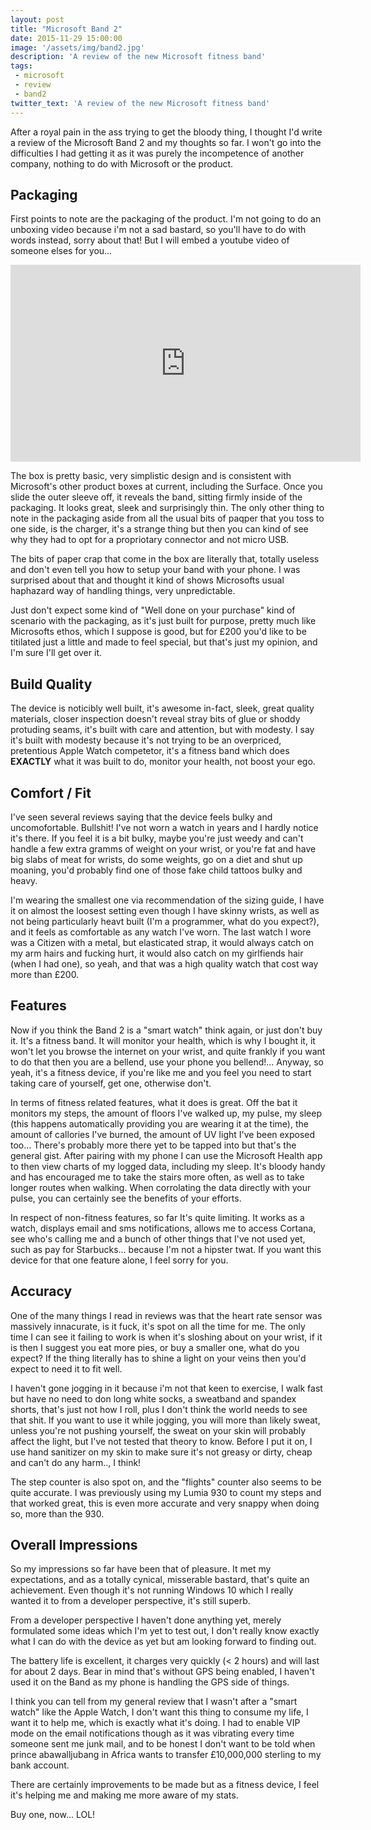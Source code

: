 ```yaml
---
layout: post
title: "Microsoft Band 2"
date: 2015-11-29 15:00:00
image: '/assets/img/band2.jpg'
description: 'A review of the new Microsoft fitness band'
tags:
 - microsoft
 - review
 - band2
twitter_text: 'A review of the new Microsoft fitness band'
---
```


After a royal pain in the ass trying to get the bloody thing, I thought I'd write a review of the Microsoft Band 2 and my thoughts so far.  I won't go into the difficulties I had getting it as it was purely the incompetence of another company, nothing to do with Microsoft or the product.

## Packaging

First points to note are the packaging of the product.  I'm not going to do an unboxing video because i'm not a sad bastard, so you'll have to do with words instead, sorry about that!  But I will embed a youtube video of someone elses for you...

<iframe width="560" height="315" src="https://www.youtube.com/embed/hGTUbImz2KQ" frameborder="0" allowfullscreen></iframe>

The box is pretty basic, very simplistic design and is consistent with Microsoft's other product boxes at current, including the Surface.  Once you slide the outer sleeve off, it reveals the band, sitting firmly inside of the packaging.  It looks great, sleek and surprisingly thin.  The only other thing to note in the packaging aside from all the usual bits of paqper that you toss to one side, is the charger, it's a strange thing but then you can kind of see why they had to opt for a propriotary connector and not micro USB.

The bits of paper crap that come in the box are literally that, totally useless and don't even tell you how to setup your band with your phone.  I was surprised about that and thought it kind of shows Microsofts usual haphazard way of handling things, very unpredictable.

Just don't expect some kind of "Well done on your purchase" kind of scenario with the packaging, as it's just built for purpose, pretty much like Microsofts ethos, which I suppose is good, but for £200 you'd like to be titilated just a little and made to feel special, but that's just my opinion, and I'm sure I'll get over it.

## Build Quality

The device is noticibly well built, it's awesome in-fact, sleek, great quality materials, closer inspection doesn't reveal stray bits of glue or shoddy protuding seams, it's built with care and attention, but with modesty.  I say it's built with modesty because it's not trying to be an overpriced, pretentious Apple Watch competetor, it's a fitness band which does **EXACTLY** what it was built to do, monitor your health, not boost your ego.

## Comfort / Fit

I've seen several reviews saying that the device feels bulky and uncomofortable.  Bullshit!  I've not worn a watch in years and I hardly notice it's there.  If you feel it is a bit bulky, maybe you're just weedy and can't handle a few extra gramms of weight on your wrist, or you're fat and have big slabs of meat for wrists, do some weights, go on a diet and shut up moaning, you'd probably find one of those fake child tattoos bulky and heavy.

I'm wearing the smallest one via recommendation of the sizing guide, I have it on almost the loosest setting even though I have skinny wrists, as well as not being particularly heavt built (I'm a programmer, what do you expect?), and it feels as comfortable as any watch I've worn.  The last watch I wore was a Citizen with a metal, but elasticated strap, it would always catch on my arm hairs and fucking hurt, it would also catch on my girlfiends hair (when I had one), so yeah, and that was a high quality watch that cost way more than £200.

## Features

Now if you think the Band 2 is a "smart watch" think again, or just don't buy it.  It's a fitness band.  It will monitor your health, which is why I bought it, it won't let you browse the internet on your wrist, and quite frankly if you want to do that then you are a bellend, use your phone you bellend!...  Anyway, so yeah, it's a fitness device, if you're like me and you feel you need to start taking care of yourself, get one, otherwise don't.

In terms of fitness related features, what it does is great.  Off the bat it monitors my steps, the amount of floors I've walked up, my pulse, my sleep (this happens automatically providing you are wearing it at the time),  the amount of callories I've burned, the amount of UV light I've been exposed too...  There's probably more there yet to be tapped into but that's the general gist.  After pairing with my phone I can use the Microsoft Health app to then view charts of my logged data, including my sleep.  It's bloody handy and has encouraged me to take the stairs more often, as well as to take longer routes when walking.  When corrolating the data directly with your pulse, you can certainly see the benefits of your efforts.

In respect of non-fitness features, so far It's quite limiting.  It works as a watch, displays email and sms notifications, allows me to access Cortana, see who's calling me and a bunch of other things that I've not used yet, such as pay for Starbucks... because I'm not a hipster twat.  If you want this device for that one feature alone, I feel sorry for you.

## Accuracy

One of the many things I read in reviews was that the heart rate sensor was massively innacurate, is it fuck, it's spot on all the time for me.  The only time I can see it failing to work is when it's sloshing about on your wrist, if it is then I suggest you eat more pies, or buy a smaller one, what do you expect?  If the thing literally has to shine a light on your veins then you'd expect to need it to fit well.

I haven't gone jogging in it because i'm not that keen to exercise, I walk fast but have no need to don long white socks, a sweatband and spandex shorts, that's just not how I roll, plus I don't think the world needs to see that shit.  If you want to use it while jogging, you will more than likely sweat, unless you're not pushing yourself, the sweat on your skin will probably affect the light, but I've not tested that theory to know.  Before I put it on, I use hand sanitizer on my skin to make sure it's not greasy or dirty, cheap and can't do any harm.., I think!

The step counter is also spot on, and the "flights" counter also seems to be quite accurate.  I was previously using my Lumia 930 to count my steps and that worked great, this is even more accurate and very snappy when doing so, more than the 930.

## Overall Impressions

So my impressions so far have been that of pleasure.  It met my expectations, and as a totally cynical, misserable bastard, that's quite an achievement.  Even though it's not running Windows 10 which I really wanted it to from a developer perspective, it's still superb.

From a developer perspective I haven't done anything yet, merely formulated some ideas which I'm yet to test out, I don't really know exactly what I can do with the device as yet but am looking forward to finding out.

The battery life is excellent, it charges very quickly (< 2 hours) and will last for about 2 days.  Bear in mind that's without GPS being enabled, I haven't used it on the Band as my phone is handling the GPS side of things.

I think you can tell from my general review that I wasn't after a "smart watch" like the Apple Watch, I don't want this thing to consume my life, I want it to help me, which is exactly what it's doing.  I had to enable VIP mode on the email notifications though as it was vibrating every time someone sent me junk mail, and to be honest I don't want to be told when prince abawalljubang in Africa wants to transfer £10,000,000 sterling to my bank account.

There are certainly improvements to be made but as a fitness device, I feel it's helping me and making me more aware of my stats.

Buy one, now... LOL!